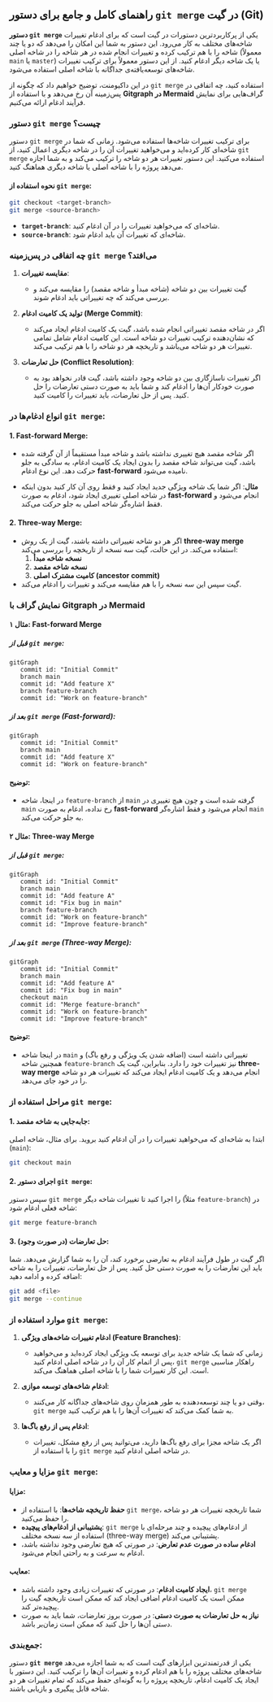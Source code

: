 ## راهنمای کامل و جامع برای دستور `git merge` در گیت (Git)

**دستور `git merge`** یکی از پرکاربردترین دستورات در گیت است که برای ادغام تغییرات شاخه‌های مختلف به کار می‌رود. این دستور به شما این امکان را می‌دهد که دو یا چند شاخه را با هم ترکیب کرده و تغییرات انجام شده در هر شاخه را در شاخه اصلی (معمولاً `main` یا `master`) یا یک شاخه دیگر ادغام کنید. از این دستور معمولاً برای ترکیب تغییرات شاخه‌های توسعه‌یافته‌ی جداگانه با شاخه اصلی استفاده می‌شود.

در این داکیومنت، توضیح خواهیم داد که چگونه از `git merge` استفاده کنید، چه اتفاقی در پس‌زمینه آن رخ می‌دهد و با استفاده از **Gitgraph در Mermaid** گراف‌هایی برای نمایش فرآیند ادغام ارائه می‌کنیم.

### دستور `git merge` چیست؟

دستور `git merge` برای ترکیب تغییرات شاخه‌ها استفاده می‌شود. زمانی که شما در شاخه‌ای کار کرده‌اید و می‌خواهید تغییرات آن را در شاخه دیگری اعمال کنید، از `git merge` استفاده می‌کنید. این دستور تغییرات هر دو شاخه را ترکیب می‌کند و به شما اجازه می‌دهد پروژه را با شاخه اصلی یا شاخه دیگری هماهنگ کنید.

#### نحوه استفاده از `git merge`:

```bash
git checkout <target-branch>
git merge <source-branch>
```

- **`target-branch`**: شاخه‌ای که می‌خواهید تغییرات را در آن ادغام کنید.
- **`source-branch`**: شاخه‌ای که تغییرات آن باید ادغام شود.

### چه اتفاقی در پس‌زمینه `git merge` می‌افتد؟

1. **مقایسه تغییرات**:

   - گیت تغییرات بین دو شاخه (شاخه مبدأ و شاخه مقصد) را مقایسه می‌کند و بررسی می‌کند که چه تغییراتی باید ادغام شوند.

2. **تولید یک کامیت ادغام (Merge Commit)**:

   - اگر در شاخه مقصد تغییراتی انجام شده باشد، گیت یک کامیت ادغام ایجاد می‌کند که نشان‌دهنده ترکیب تغییرات دو شاخه است. این کامیت ادغام شامل تمامی تغییرات هر دو شاخه می‌باشد و تاریخچه هر دو شاخه را با هم ترکیب می‌کند.

3. **حل تعارضات (Conflict Resolution)**:
   - اگر تغییرات ناسازگاری بین دو شاخه وجود داشته باشد، گیت قادر نخواهد بود به صورت خودکار آن‌ها را ادغام کند و شما باید به صورت دستی تعارضات را حل کنید. پس از حل تعارضات، باید تغییرات را کامیت کنید.

### انواع ادغام‌ها در `git merge`:

#### 1. **Fast-forward Merge**:

- اگر شاخه مقصد هیچ تغییری نداشته باشد و شاخه مبدأ مستقیماً از آن گرفته شده باشد، گیت می‌تواند شاخه مقصد را بدون ایجاد یک کامیت ادغام، به سادگی به جلو حرکت دهد. این نوع ادغام **fast-forward** نامیده می‌شود.

- **مثال**:
  اگر شما یک شاخه ویژگی جدید ایجاد کنید و فقط روی آن کار کنید بدون اینکه در شاخه اصلی تغییری ایجاد شود، ادغام به صورت **fast-forward** انجام می‌شود و فقط اشاره‌گر شاخه اصلی به جلو حرکت می‌کند.

#### 2. **Three-way Merge**:

- اگر هر دو شاخه تغییراتی داشته باشند، گیت از یک روش **three-way merge** استفاده می‌کند. در این حالت، گیت سه نسخه از تاریخچه را بررسی می‌کند:
  1.  **نسخه شاخه مبدأ**
  2.  **نسخه شاخه مقصد**
  3.  **کامیت مشترک اصلی (ancestor commit)**
- گیت سپس این سه نسخه را با هم مقایسه می‌کند و تغییرات را ادغام می‌کند.

### نمایش گراف با Gitgraph در Mermaid

#### مثال ۱: **Fast-forward Merge**

##### قبل از `git merge`:

```mermaid
gitGraph
   commit id: "Initial Commit"
   branch main
   commit id: "Add feature X"
   branch feature-branch
   commit id: "Work on feature-branch"
```

##### بعد از `git merge` (Fast-forward):

```mermaid
gitGraph
   commit id: "Initial Commit"
   branch main
   commit id: "Add feature X"
   commit id: "Work on feature-branch"
```

#### توضیح:

- در اینجا، شاخه `feature-branch` از `main` گرفته شده است و چون هیچ تغییری در `main` رخ نداده، ادغام به صورت **fast-forward** انجام می‌شود و فقط اشاره‌گر `main` به جلو حرکت می‌کند.

#### مثال ۲: **Three-way Merge**

##### قبل از `git merge`:

```mermaid
gitGraph
   commit id: "Initial Commit"
   branch main
   commit id: "Add feature A"
   commit id: "Fix bug in main"
   branch feature-branch
   commit id: "Work on feature-branch"
   commit id: "Improve feature-branch"
```

##### بعد از `git merge` (Three-way Merge):

```mermaid
gitGraph
   commit id: "Initial Commit"
   branch main
   commit id: "Add feature A"
   commit id: "Fix bug in main"
   checkout main
   commit id: "Merge feature-branch"
   commit id: "Work on feature-branch"
   commit id: "Improve feature-branch"
```

#### توضیح:

- در اینجا شاخه `main` تغییراتی داشته است (اضافه شدن یک ویژگی و رفع باگ) و همچنین شاخه `feature-branch` نیز تغییرات خود را دارد. بنابراین، گیت یک **three-way merge** انجام می‌دهد و یک کامیت ادغام ایجاد می‌کند که تغییرات هر دو شاخه را در خود جای می‌دهد.

### مراحل استفاده از `git merge`:

#### 1. جابه‌جایی به شاخه مقصد:

ابتدا به شاخه‌ای که می‌خواهید تغییرات را در آن ادغام کنید بروید. برای مثال، شاخه اصلی (`main`):

```bash
git checkout main
```

#### 2. اجرای دستور `git merge`:

سپس دستور `git merge` را اجرا کنید تا تغییرات شاخه دیگر (مثلاً `feature-branch`) در شاخه فعلی ادغام شود:

```bash
git merge feature-branch
```

#### 3. حل تعارضات (در صورت وجود):

اگر گیت در طول فرآیند ادغام به تعارضی برخورد کند، آن را به شما گزارش می‌دهد. شما باید این تعارضات را به صورت دستی حل کنید. پس از حل تعارضات، تغییرات را به شاخه اضافه کرده و ادامه دهید:

```bash
git add <file>
git merge --continue
```

### موارد استفاده از `git merge`:

1. **ادغام تغییرات شاخه‌های ویژگی (Feature Branches)**:

   - زمانی که شما یک شاخه جدید برای توسعه یک ویژگی ایجاد کرده‌اید و می‌خواهید پس از اتمام کار آن را در شاخه اصلی ادغام کنید، `git merge` راهکار مناسبی است. این کار تغییرات شما را با شاخه اصلی هماهنگ می‌کند.

2. **ادغام شاخه‌های توسعه موازی**:

   - وقتی دو یا چند توسعه‌دهنده به طور همزمان روی شاخه‌های جداگانه کار می‌کنند، `git merge` به شما کمک می‌کند که تغییرات آن‌ها را با هم ترکیب کنید.

3. **ادغام پس از رفع باگ‌ها**:
   - اگر یک شاخه مجزا برای رفع باگ‌ها دارید، می‌توانید پس از رفع مشکل، تغییرات را با استفاده از `git merge` در شاخه اصلی ادغام کنید.

### مزایا و معایب `git merge`:

#### مزایا:

- **حفظ تاریخچه شاخه‌ها**: با استفاده از `git merge`، شما تاریخچه تغییرات هر دو شاخه را حفظ می‌کنید.
- **پشتیبانی از ادغام‌های پیچیده**: `git merge` از ادغام‌های پیچیده و چند مرحله‌ای با استفاده از سه نسخه مختلف (three-way merge) پشتیبانی می‌کند.
- **ادغام ساده در صورت عدم تعارض**: در صورتی که هیچ تعارضی وجود نداشته باشد، ادغام به سرعت و به راحتی انجام می‌شود.

#### معایب:

- **ایجاد کامیت ادغام**: در صورتی که تغییرات زیادی وجود داشته باشد، `git merge` ممکن است یک کامیت ادغام اضافی ایجاد کند که ممکن است تاریخچه گیت را پیچیده‌تر کند.
- **نیاز به حل تعارضات به صورت دستی**: در صورت بروز تعارضات، شما باید به صورت دستی آن‌ها را حل کنید که ممکن است زمان‌بر باشد.

### جمع‌بندی:

دستور **`git merge`** یکی از قدرتمندترین ابزارهای گیت است که به شما اجازه می‌دهد شاخه‌های مختلف پروژه را با هم ادغام کرده و تغییرات آن‌ها را ترکیب کنید. این دستور با ایجاد یک کامیت ادغام، تاریخچه پروژه را به گونه‌ای حفظ می‌کند که تمام تغییرات هر دو شاخه قابل پیگیری و بازیابی باشند.
